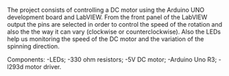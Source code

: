 The project consists of controlling a DC motor using the Arduino UNO development board and LabVIEW. From the front panel
of the LabVIEW output the pins are selected in order to control the speed of the rotation and also the the way it can vary (clockwise or counterclockwise).
Also the LEDs help us monitoring the speed of the DC motor and the variation of the spinning direction.

Components:
-LEDs;
-330 ohm resistors;
-5V DC motor;
-Arduino Uno R3;
-l293d motor driver.
